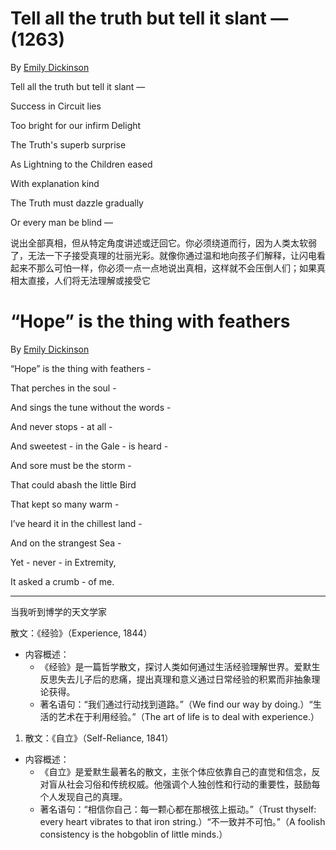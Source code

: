 # Tell all the truth but tell it slant — (1263)

By [Emily Dickinson](https://www.poetryfoundation.org/poets/emily-dickinson)

Tell all the truth but tell it slant —

Success in Circuit lies

Too bright for our infirm Delight

The Truth's superb surprise

As Lightning to the Children eased

With explanation kind

The Truth must dazzle gradually

Or every man be blind —

说出全部真相，但从特定角度讲述或迂回它。你必须绕道而行，因为人类太软弱了，无法一下子接受真理的壮丽光彩。就像你通过温和地向孩子们解释，让闪电看起来不那么可怕一样，你必须一点一点地说出真相，这样就不会压倒人们；如果真相太直接，人们将无法理解或接受它

# “Hope” is the thing with feathers

By [Emily Dickinson](https://www.poetryfoundation.org/poets/emily-dickinson)

“Hope” is the thing with feathers -

That perches in the soul -

And sings the tune without the words -

And never stops - at all -

And sweetest - in the Gale - is heard -

And sore must be the storm -

That could abash the little Bird

That kept so many warm -

I’ve heard it in the chillest land -

And on the strangest Sea -

Yet - never - in Extremity,

It asked a crumb - of me.

---

当我听到博学的天文学家



散文：《经验》（Experience, 1844）

- 内容概述：
  - 《经验》是一篇哲学散文，探讨人类如何通过生活经验理解世界。爱默生反思失去儿子后的悲痛，提出真理和意义通过日常经验的积累而非抽象理论获得。
  - 著名语句：“我们通过行动找到道路。”（We find our way by doing.）“生活的艺术在于利用经验。”（The art of life is to deal with experience.）

1. 散文：《自立》（Self-Reliance, 1841）

- 内容概述：
  - 《自立》是爱默生最著名的散文，主张个体应依靠自己的直觉和信念，反对盲从社会习俗和传统权威。他强调个人独创性和行动的重要性，鼓励每个人发现自己的真理。
  - 著名语句：“相信你自己：每一颗心都在那根弦上振动。”（Trust thyself: every heart vibrates to that iron string.）“不一致并不可怕。”（A foolish consistency is the hobgoblin of little minds.）